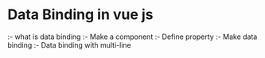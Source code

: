 # Data Binding in vue js
:- what is data binding 
:- Make a component
:- Define property
:- Make data binding 
:- Data binding with multi-line
